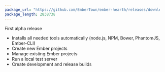 ```yaml
---
package_url: "https://github.com/EmberTown/ember-hearth/releases/download/0.1.0/Ember.Hearth.app.zip"
package_length: 2838738
---
```

First alpha release

* Installs all needed tools automatically (node.js, NPM, Bower, PhantomJS, Ember-CLI)
* Create new Ember projects
* Manage existing Ember projects
* Run a local test server
* Create development and release builds
